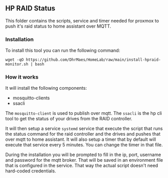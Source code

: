 ## HP RAID Status

This folder contains the scripts, service and timer needed for proxmox to push it's raid status to home assistant over MQTT.

### Installation

To install this tool you can run the following command:

`wget -qO https://github.com/DhrMaes/HomeLab/raw/main/install-hpraid-monitor.sh | bash`

### How it works

It will install the following components:
- mosquitto-clients
- ssacli

The `mosquitto-client` is used to publish over mqtt. The `ssacli` is the hp cli tool to get the status of your drives from the RAID controller.

It will then setup a service `systemd` service that execute the script that runs the status command for the raid controller and the drives and pushes that over mqtt to home assistant. It will also setup a timer that by default will execute that service every 5 minutes. You can change the timer in that file.

During the installation you will be prompted to fill in the ip, port, username and password for the mqtt broker. That will be saved in an environment file that is configured in the service. That way the actual script doesn't need hard-coded credentials.